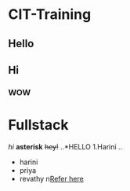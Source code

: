 # CIT-Training
## Hello
## Hi
### WOW
Fullstack
=========
 *hi*
**asterisk**
~~hey!~~
..*HELLO
1.Harini
..
* harini
* priya
* revathy
n[Refer here]( https://chatgpt.com/c/66e106f2-37bc-8000-b93c-0496a22d963b)
